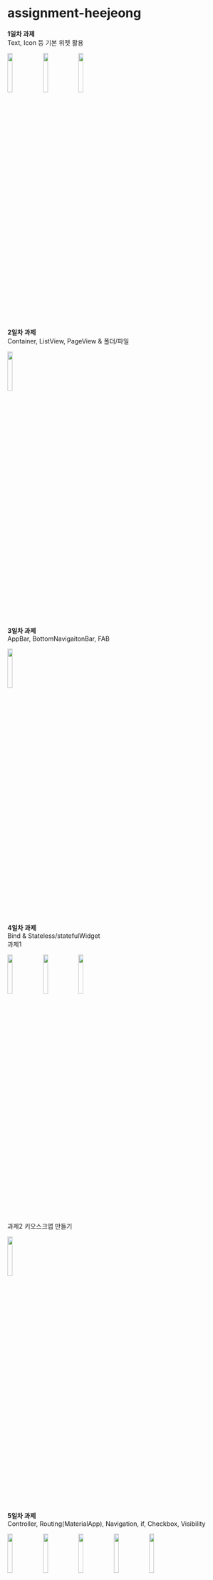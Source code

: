 # assignment-heejeong

<Strong>1일차 과제</Strong><br>
Text, Icon 등 기본 위젯 활용
<div>
<img src="https://file.notion.so/f/f/30db20a9-090d-4eab-88e9-e004dc368042/1e619a82-9ebf-44a5-8d35-927bd97bac4c/Simulator_Screenshot_-_iPhone_14_-_2023-09-17_at_19.51.49.png?id=a9f3f544-5d82-46cc-9bd0-9635d539e211&table=block&spaceId=30db20a9-090d-4eab-88e9-e004dc368042&expirationTimestamp=1697068800000&signature=hS-EzmHOyMTOuURi_sJAQBUZOMQnWBFDu120HMhJpCc&downloadName=Simulator+Screenshot+-+iPhone+14+-+2023-09-17+at+19.51.49.png" width="15%" height="15%">
<img src="https://file.notion.so/f/f/30db20a9-090d-4eab-88e9-e004dc368042/50f3b94b-2683-4031-8c26-496f0f463130/Simulator_Screenshot_-_iPhone_14_-_2023-09-17_at_19.36.32.png?id=323caedb-a040-4d1f-9df7-2c53bae097c1&table=block&spaceId=30db20a9-090d-4eab-88e9-e004dc368042&expirationTimestamp=1697068800000&signature=_ZtBwCW9tLqqkFr7QnOYi_LjTMO3BQq2uZjx9u6h7Y8&downloadName=Simulator+Screenshot+-+iPhone+14+-+2023-09-17+at+19.36.32.png" width="15%" height="15%">
<img src="https://file.notion.so/f/f/30db20a9-090d-4eab-88e9-e004dc368042/38012201-08a4-40d1-92a8-e27bc16ebb6c/Simulator_Screenshot_-_iPhone_14_-_2023-09-17_at_20.08.22.png?id=54c1222c-ab2f-4f36-9fad-dbe5a5ac4df6&table=block&spaceId=30db20a9-090d-4eab-88e9-e004dc368042&expirationTimestamp=1697068800000&signature=GGQrRAzb8Lozpk39DaQ1uGva9jtcxwduFXUqGMjQlHI&downloadName=Simulator+Screenshot+-+iPhone+14+-+2023-09-17+at+20.08.22.png" width="15%" height="15%">
</div>
<br>

<Strong>2일차 과제</Strong><br>
Container, ListView, PageView & 폴더/파일
<div><img src="https://file.notion.so/f/f/30db20a9-090d-4eab-88e9-e004dc368042/e69df6cc-fc54-4067-bd12-7b647ac0e848/2%EC%9D%BC%EC%B0%A8.gif?id=3c8b7cc1-e536-47d3-9662-5fc97bf98764&table=block&spaceId=30db20a9-090d-4eab-88e9-e004dc368042&expirationTimestamp=1697068800000&signature=Ule8duIeYripeCCtofEgI3d8T--EeSLL8RR6KVK6bL8&downloadName=2%EC%9D%BC%EC%B0%A8.gif" width="15%" height="15%"></div>
<br>

<Strong>3일차 과제</Strong><br>
AppBar, BottomNavigaitonBar, FAB
<div><img src="https://file.notion.so/f/f/30db20a9-090d-4eab-88e9-e004dc368042/1e88728e-8281-45ea-8179-6b744ef8f8b6/youtubemusic_app.png?id=1c138911-1419-4546-a6a8-66119ce5a116&table=block&spaceId=30db20a9-090d-4eab-88e9-e004dc368042&expirationTimestamp=1697068800000&signature=Q-F7XObz4D2i2N-aSkarEYb5Z2GOlfWjDT7TQIEO9Dc&downloadName=youtubemusic_app.png" width="15%" height="15%"></div>
<br>

<Strong>4일차 과제</Strong><br>
Bind & Stateless/statefulWidget<br>
과제1
<div><img src="https://file.notion.so/f/f/30db20a9-090d-4eab-88e9-e004dc368042/fe8aac03-fb1d-4732-8c87-8235d57c9a8c/2436D739-F0E0-4C46-A85A-9A4060AE0887.png?id=8dfb7f10-f772-4857-b27e-0ea7b9d9cc98&table=block&spaceId=30db20a9-090d-4eab-88e9-e004dc368042&expirationTimestamp=1697068800000&signature=Bvghj-aK4O4LjnUlSDuBXeZskvajVlHrtY5F-Zc6op4&downloadName=2436D739-F0E0-4C46-A85A-9A4060AE0887.png" width="15%" height="15%">
<img src="https://file.notion.so/f/f/30db20a9-090d-4eab-88e9-e004dc368042/243cc47a-f229-4275-9bad-411eba1b2cc2/94E73E6C-A9B2-47B5-989E-737EEF0AB90F.png?id=c98cc4cd-f9ca-48c4-b9b1-39ee9f99e4ca&table=block&spaceId=30db20a9-090d-4eab-88e9-e004dc368042&expirationTimestamp=1697068800000&signature=LTnB4twYqJp0vA6FDsg64n9kXXUda4EKC5f5317WQsE&downloadName=94E73E6C-A9B2-47B5-989E-737EEF0AB90F.png" width="15%" height="15%">
<img src="https://file.notion.so/f/f/30db20a9-090d-4eab-88e9-e004dc368042/60fbc980-0706-452b-9a24-15dc9bc46f69/FB0CD7AF-62EA-408C-B38F-5301469419A6.png?id=39a3c806-fd6a-4424-a288-8a3a5a61274c&table=block&spaceId=30db20a9-090d-4eab-88e9-e004dc368042&expirationTimestamp=1697068800000&signature=rz-u_4lZ4gfe7bL0-1Nj9IV70nJ_erns_rHJDeBcTNY&downloadName=FB0CD7AF-62EA-408C-B38F-5301469419A6.png" width="15%" height="15%">
</div>

과제2 키오스크앱 만들기
<div><img src="https://file.notion.so/f/f/30db20a9-090d-4eab-88e9-e004dc368042/e03da6bd-c2ef-4c5d-989d-b0ff8a047226/Screen_Recording_2023-01-27_at_5.43.26_PM.gif?id=5402028d-4320-4045-a99d-ab08a2432864&table=block&spaceId=30db20a9-090d-4eab-88e9-e004dc368042&expirationTimestamp=1697068800000&signature=9nRJ3QaqlrGNO8dvq_hF_rMMxSW__zTR1kcvKqRRYFQ&downloadName=Screen+Recording+2023-01-27+at+5.43.26+PM.gif" width="15%" height="15%"></div>
<br>

<Strong>5일차 과제</Strong><br>
Controller, Routing(MaterialApp), Navigation, if, Checkbox, Visibility
<div><img src="https://file.notion.so/f/f/30db20a9-090d-4eab-88e9-e004dc368042/e74b9611-3f97-44bc-9550-5216b8c260a5/Untitled.png?id=474265db-21be-4685-ac6c-acd44035ab32&table=block&spaceId=30db20a9-090d-4eab-88e9-e004dc368042&expirationTimestamp=1697068800000&signature=w3UCz1Q7q2ciZbxF-Msnf7ZI6PQWbJq0yWM-A655YDQ&downloadName=Untitled.png" width="15%" height="15%">
<img src="https://file.notion.so/f/f/30db20a9-090d-4eab-88e9-e004dc368042/e806dbff-97e1-4e11-86c8-1a38df12a45a/Untitled_(1).png?id=9022220d-c396-4e20-b3bc-2eb222c57577&table=block&spaceId=30db20a9-090d-4eab-88e9-e004dc368042&expirationTimestamp=1697068800000&signature=OWjxGGQcOFkf_iSQf4RYN6yvSX0R9_QoxgalP0PJ-aw&downloadName=Untitled+%281%29.png" width="15%" height="15%">
<img src="https://file.notion.so/f/f/30db20a9-090d-4eab-88e9-e004dc368042/eb1abce6-e34d-4fe3-8e0d-ad723d36ee47/Untitled_(2).png?id=7c8c1106-d19b-4f4f-9317-98c5957a468a&table=block&spaceId=30db20a9-090d-4eab-88e9-e004dc368042&expirationTimestamp=1697068800000&signature=Gdv6fB1sjPVGQZEtxyXuuRSlTZa7a0qpZayBeeQygK8&downloadName=Untitled+%282%29.png" width="15%" height="15%">
<img src="https://file.notion.so/f/f/30db20a9-090d-4eab-88e9-e004dc368042/4efd522c-775c-4ef8-9fe9-7e6867710b0f/1%EB%B2%88%EB%AC%B8%EC%A0%9C.gif?id=cb2017aa-329d-4b24-a501-256e7900d446&table=block&spaceId=30db20a9-090d-4eab-88e9-e004dc368042&expirationTimestamp=1697068800000&signature=zH4m0N6Yknm0X5S-FaQy--9WlENYrlMciBEqwxC885s&downloadName=1%EB%B2%88%EB%AC%B8%EC%A0%9C.gif" width="15%" height="15%">
<img src="https://file.notion.so/f/f/30db20a9-090d-4eab-88e9-e004dc368042/fb99ff0e-07f6-4d07-a5d6-576fd4765da2/ezgif.com-video-to-gif.gif?id=9df0560e-78f8-45f1-ba7f-ffca0e53b4e6&table=block&spaceId=30db20a9-090d-4eab-88e9-e004dc368042&expirationTimestamp=1697068800000&signature=D3MuPNW88z9-B45_o5b6f4MQy9xBMTyuUyYa9Au6-3w&downloadName=ezgif.com-video-to-gif.gif" width="15%" height="15%"></div>
<br>

<Strong>6일차 과제</Strong><br>
List, for, map, where, ListView.builder<br>
과제1 (이미지1과 이미지2는 페이지 전환이 되도록 만드시오)
<div><img src="https://file.notion.so/f/f/30db20a9-090d-4eab-88e9-e004dc368042/772f752f-0955-44de-9312-b609ec37fe9c/Simulator_Screen_Shot_-_iPhone_14_Pro_Max_-_2023-02-07_at_18.18.58.png?id=545d5737-c843-4589-9b98-a6fa876a97e8&table=block&spaceId=30db20a9-090d-4eab-88e9-e004dc368042&expirationTimestamp=1697068800000&signature=O2E9p94YPJlRKuz_q_Its5nzGTQNYO0XZ-H5c795zg4&downloadName=Simulator+Screen+Shot+-+iPhone+14+Pro+Max+-+2023-02-07+at+18.18.58.png" width="15%" height="15%">
<img src="https://file.notion.so/f/f/30db20a9-090d-4eab-88e9-e004dc368042/f98418a5-c4a6-4b5f-92e7-53ce927b4917/Simulator_Screen_Shot_-_iPhone_14_Pro_Max_-_2023-02-07_at_18.25.34.png?id=1938e72d-3f64-4140-8ac4-c221933fac14&table=block&spaceId=30db20a9-090d-4eab-88e9-e004dc368042&expirationTimestamp=1697068800000&signature=sSC2EqNq_G8wilnmyxj2R6QCCIM7e4QQPhMEAgFG4TQ&downloadName=Simulator+Screen+Shot+-+iPhone+14+Pro+Max+-+2023-02-07+at+18.25.34.png" width="15%" height="15%"></div>

과제2 키오스크앱 업그레이드
<div><img src="https://file.notion.so/f/f/30db20a9-090d-4eab-88e9-e004dc368042/f6846d48-338c-49eb-939a-4698628808d8/kiosk_2_app.gif?id=62ae01f1-959f-440a-bf45-4af9a3d5aeee&table=block&spaceId=30db20a9-090d-4eab-88e9-e004dc368042&expirationTimestamp=1697068800000&signature=7a-4iDqhFsWQVUESRe6AL5v5UGZ14EHo6AdLUTfmZMg&downloadName=kiosk_2_app.gif" width="15%" height="15%">
</div>
<br>

<Strong>7일차 과제</Strong><br>
packages<br>
<div><img src="https://file.notion.so/f/f/30db20a9-090d-4eab-88e9-e004dc368042/73034bc9-4056-437d-9d27-5e4f5841c647/ezgif.com-resize.gif?id=2c549772-ea89-4ee9-94fa-0d820dcf99f7&table=block&spaceId=30db20a9-090d-4eab-88e9-e004dc368042&expirationTimestamp=1697068800000&signature=tDPTR3YgNCl7bzwFfKyLhlTBOMfgiT1ok0KK8M8sjcY&downloadName=ezgif.com-resize.gif" width="15%" height="15%"></div>
<br>

<Strong>8일차 과제</Strong><br>
HTTP, Dio, FutureBuilder, null-safety, 예외처리, 로딩 위젯<br>
<div></div>
<br>

<Strong>9일차 과제</Strong><br>
해커톤 - team-MergeS-challenge-MBTIology-<br>
<div></div>
<br>

<Strong>10일차 과제</Strong><br>
권한, image_picker, asMap, secret_cat_sdk<br>
<div></div>
<br>

<Strong11일차 과제</Strong><br>
IceBreaking<br>
<div></div>
<br>

<Strong>12일차 과제</Strong><br>
Stack, Animated, Wrap, url_launcher, cashed, 데이터저장(shared_preferences), class<br>
<div><img src="https://file.notion.so/f/f/30db20a9-090d-4eab-88e9-e004dc368042/f70f7ad6-c04e-4f6c-a93f-1bb3b4c0a610/Simulator_Screen_Shot_-_iPhone_14_Pro_Max_-_2023-02-13_at_18.07.46.png?id=52c550e8-55ea-43aa-8a37-eb2fba8443f9&table=block&spaceId=30db20a9-090d-4eab-88e9-e004dc368042&expirationTimestamp=1697068800000&signature=KmPgVduLGfGcp_X9NeswAZoK2Pzw9aDY4Mh-VP2bvyw&downloadName=Simulator+Screen+Shot+-+iPhone+14+Pro+Max+-+2023-02-13+at+18.07.46.png" width="15%" height="15%"></div>
<br>
